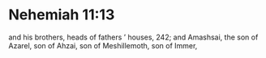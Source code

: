 # Nehemiah 11:13

and his brothers, heads of fathers ’ houses, 242; and Amashsai, the son of Azarel, son of Ahzai, son of Meshillemoth, son of Immer,
